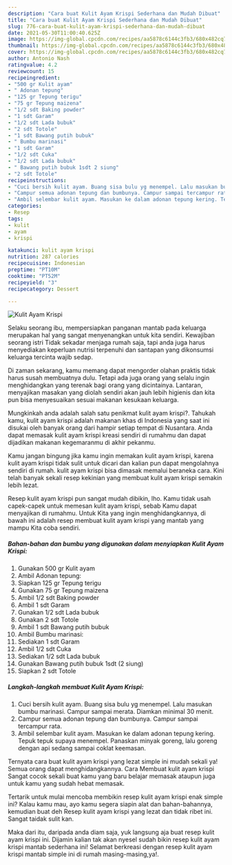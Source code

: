 ```yaml
---
description: "Cara buat Kulit Ayam Krispi Sederhana dan Mudah Dibuat"
title: "Cara buat Kulit Ayam Krispi Sederhana dan Mudah Dibuat"
slug: 776-cara-buat-kulit-ayam-krispi-sederhana-dan-mudah-dibuat
date: 2021-05-30T11:00:40.625Z
image: https://img-global.cpcdn.com/recipes/aa5878c6144c3fb3/680x482cq70/kulit-ayam-krispi-foto-resep-utama.jpg
thumbnail: https://img-global.cpcdn.com/recipes/aa5878c6144c3fb3/680x482cq70/kulit-ayam-krispi-foto-resep-utama.jpg
cover: https://img-global.cpcdn.com/recipes/aa5878c6144c3fb3/680x482cq70/kulit-ayam-krispi-foto-resep-utama.jpg
author: Antonio Nash
ratingvalue: 4.2
reviewcount: 15
recipeingredient:
- "500 gr Kulit ayam"
- " Adonan tepung"
- "125 gr Tepung terigu"
- "75 gr Tepung maizena"
- "1/2 sdt Baking powder"
- "1 sdt Garam"
- "1/2 sdt Lada bubuk"
- "2 sdt Totole"
- "1 sdt Bawang putih bubuk"
- " Bumbu marinasi"
- "1 sdt Garam"
- "1/2 sdt Cuka"
- "1/2 sdt Lada bubuk"
- " Bawang putih bubuk 1sdt 2 siung"
- "2 sdt Totole"
recipeinstructions:
- "Cuci bersih kulit ayam. Buang sisa bulu yg menempel. Lalu masukan bumbu marinasi. Campur sampai merata. Diamkan minimal 30 menit."
- "Campur semua adonan tepung dan bumbunya. Campur sampai tercampur rata."
- "Ambil selembar kulit ayam. Masukan ke dalam adonan tepung kering. Tepuk tepuk supaya menempel. Panaskan minyak goreng, lalu goreng dengan api sedang sampai coklat keemasan."
categories:
- Resep
tags:
- kulit
- ayam
- krispi

katakunci: kulit ayam krispi 
nutrition: 287 calories
recipecuisine: Indonesian
preptime: "PT10M"
cooktime: "PT52M"
recipeyield: "3"
recipecategory: Dessert

---
```



![Kulit Ayam Krispi](https://img-global.cpcdn.com/recipes/aa5878c6144c3fb3/680x482cq70/kulit-ayam-krispi-foto-resep-utama.jpg)

Selaku seorang ibu, mempersiapkan panganan mantab pada keluarga merupakan hal yang sangat menyenangkan untuk kita sendiri. Kewajiban seorang istri Tidak sekadar menjaga rumah saja, tapi anda juga harus menyediakan keperluan nutrisi terpenuhi dan santapan yang dikonsumsi keluarga tercinta wajib sedap.

Di zaman  sekarang, kamu memang dapat mengorder olahan praktis tidak harus susah membuatnya dulu. Tetapi ada juga orang yang selalu ingin menghidangkan yang terenak bagi orang yang dicintainya. Lantaran, menyajikan masakan yang diolah sendiri akan jauh lebih higienis dan kita pun bisa menyesuaikan sesuai makanan kesukaan keluarga. 



Mungkinkah anda adalah salah satu penikmat kulit ayam krispi?. Tahukah kamu, kulit ayam krispi adalah makanan khas di Indonesia yang saat ini disukai oleh banyak orang dari hampir setiap tempat di Nusantara. Anda dapat memasak kulit ayam krispi kreasi sendiri di rumahmu dan dapat dijadikan makanan kegemaranmu di akhir pekanmu.

Kamu jangan bingung jika kamu ingin memakan kulit ayam krispi, karena kulit ayam krispi tidak sulit untuk dicari dan kalian pun dapat mengolahnya sendiri di rumah. kulit ayam krispi bisa dimasak memalui beraneka cara. Kini telah banyak sekali resep kekinian yang membuat kulit ayam krispi semakin lebih lezat.

Resep kulit ayam krispi pun sangat mudah dibikin, lho. Kamu tidak usah capek-capek untuk memesan kulit ayam krispi, sebab Kamu dapat menyajikan di rumahmu. Untuk Kita yang ingin menghidangkannya, di bawah ini adalah resep membuat kulit ayam krispi yang mantab yang mampu Kita coba sendiri.

<!--inarticleads1-->

##### Bahan-bahan dan bumbu yang digunakan dalam menyiapkan Kulit Ayam Krispi:

1. Gunakan 500 gr Kulit ayam
1. Ambil  Adonan tepung:
1. Siapkan 125 gr Tepung terigu
1. Gunakan 75 gr Tepung maizena
1. Ambil 1/2 sdt Baking powder
1. Ambil 1 sdt Garam
1. Gunakan 1/2 sdt Lada bubuk
1. Gunakan 2 sdt Totole
1. Ambil 1 sdt Bawang putih bubuk
1. Ambil  Bumbu marinasi:
1. Sediakan 1 sdt Garam
1. Ambil 1/2 sdt Cuka
1. Sediakan 1/2 sdt Lada bubuk
1. Gunakan  Bawang putih bubuk 1sdt (2 siung)
1. Siapkan 2 sdt Totole




<!--inarticleads2-->

##### Langkah-langkah membuat Kulit Ayam Krispi:

1. Cuci bersih kulit ayam. Buang sisa bulu yg menempel. Lalu masukan bumbu marinasi. Campur sampai merata. Diamkan minimal 30 menit.
1. Campur semua adonan tepung dan bumbunya. Campur sampai tercampur rata.
1. Ambil selembar kulit ayam. Masukan ke dalam adonan tepung kering. Tepuk tepuk supaya menempel. Panaskan minyak goreng, lalu goreng dengan api sedang sampai coklat keemasan.




Ternyata cara buat kulit ayam krispi yang lezat simple ini mudah sekali ya! Semua orang dapat menghidangkannya. Cara Membuat kulit ayam krispi Sangat cocok sekali buat kamu yang baru belajar memasak ataupun juga untuk kamu yang sudah hebat memasak.

Tertarik untuk mulai mencoba membikin resep kulit ayam krispi enak simple ini? Kalau kamu mau, ayo kamu segera siapin alat dan bahan-bahannya, kemudian buat deh Resep kulit ayam krispi yang lezat dan tidak ribet ini. Sangat taidak sulit kan. 

Maka dari itu, daripada anda diam saja, yuk langsung aja buat resep kulit ayam krispi ini. Dijamin kalian tak akan nyesel sudah bikin resep kulit ayam krispi mantab sederhana ini! Selamat berkreasi dengan resep kulit ayam krispi mantab simple ini di rumah masing-masing,ya!.

